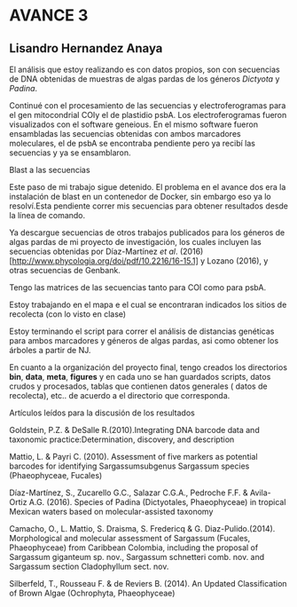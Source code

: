 # AVANCE 3 #

## Lisandro Hernandez Anaya ##

El análisis que estoy realizando es con datos propios, son con secuencias de DNA obtenidas de muestras de algas pardas de los géneros *Dictyota* y *Padina*.

Continué con el procesamiento de las secuencias y electroferogramas para el gen mitocondrial COIy el de plastidio psbA.
Los electroferogramas fueron visualizados con el software geneious. En el mismo software fueron ensambladas las secuencias obtenidas con ambos marcadores moleculares, el de psbA se encontraba pendiente pero ya recibí las secuencias y ya se ensamblaron.

Blast a las secuencias

Este paso de mi trabajo sigue detenido. El problema en el avance dos era la instalación de blast en un contenedor de Docker, sin embargo eso ya lo resolví.Esta pendiente correr mis secuencias para obtener resultados desde la línea de comando.

Ya descargue secuencias de otros trabajos publicados para los géneros de algas pardas de mi proyecto de investigación, los cuales incluyen las secuencias obtenidas por Díaz-Martínez *et al*. (2016)[http://www.phycologia.org/doi/pdf/10.2216/16-15.1] y Lozano (2016), y otras secuencias de Genbank.

Tengo las matrices de las secuencias tanto para COI como para psbA.

Estoy trabajando en el mapa e el cual se encontraran indicados los sitios de recolecta (con lo visto en clase)

Estoy terminando el script para correr el análisis de distancias genéticas para ambos marcadores y géneros de algas pardas, asi como obtener los árboles a partir de NJ.

En cuanto a la organización del proyecto final, tengo creados los directorios **bin**, **data**, **meta**, **figures** y en cada uno se han guardados scripts, datos crudos y procesados, tablas que contienen datos generales ( datos de recolecta), etc.. de acuerdo a el directorio que corresponda. 


Artículos leídos para la discusión de los resultados

Goldstein, P.Z. & DeSalle R.(2010).Integrating DNA barcode data and taxonomic practice:Determination, discovery, and description

Mattio, L. & Payri C. (2010). Assessment of five markers as potential barcodes for identifying Sargassumsubgenus Sargassum species (Phaeophyceae, Fucales)

Díaz-Martínez, S., Zucarello G.C., Salazar C.G.A., Pedroche F.F. & Avila-Ortiz A.G. (2016). Species of Padina (Dictyotales, Phaeophyceae) in tropical Mexican waters based on molecular-assisted taxonomy

Camacho, O., L. Mattio, S. Draisma, S. Fredericq & G. Diaz-Pulido.(2014). Morphological and molecular assessment of Sargassum (Fucales, Phaeophyceae) from Caribbean Colombia, including the proposal of Sargassum giganteum sp. nov., Sargassum schnetteri comb. nov. and Sargassum section Cladophyllum sect. nov.

Silberfeld, T., Rousseau F. & de Reviers B. (2014). An Updated Classification of Brown Algae (Ochrophyta, Phaeophyceae)